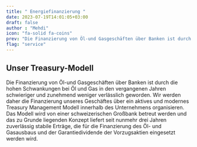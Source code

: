 ```yaml
---
title: " Energiefinanzierung "
date: 2023-07-19T14:01:05+03:00
draft: false
author : "Mehdi"
icon: "fa-solid fa-coins"
prev: "Die Finanzierung von Öl-und Gasgeschäften über Banken ist durch die hohen Schwankungen bei Öl und Gas in den vergangenen Jahren schwieriger und zunehmend weniger verlässlich geworden."
flag: "service"
---
```


## Unser Treasury-Modell

Die Finanzierung von Öl-und Gasgeschäften über Banken ist durch die hohen Schwankungen bei Öl und Gas in den vergangenen Jahren schwieriger und zunehmend weniger verlässlich geworden. Wir werden daher die Finanzierung unseres Geschäftes über ein aktives und modernes Treasury Management Modell innerhalb des Unternehmens organisieren. Das Modell wird von einer schweizerischen Großbank betreut werden und das zu Grunde liegenden Konzept liefert seit nunmehr drei Jahren zuverlässig stabile Erträge, die für die Finanzierung des Öl- und Gasausbaus und der Garantiedividende der Vorzugsaktien eingesetzt werden wird.



